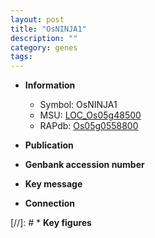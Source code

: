 ```yaml
---
layout: post
title: "OsNINJA1"
description: ""
category: genes
tags: 
---
```


* **Information**  
    + Symbol: OsNINJA1  
    + MSU: [LOC_Os05g48500](http://rice.uga.edu/cgi-bin/ORF_infopage.cgi?orf=LOC_Os05g48500)  
    + RAPdb: [Os05g0558800](http://rapdb.dna.affrc.go.jp/viewer/gbrowse_details/irgsp1?name=Os05g0558800)  

* **Publication**  

* **Genbank accession number**  

* **Key message**  

* **Connection**  

[//]: # * **Key figures**  


